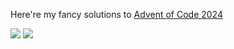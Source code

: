 Here're my fancy solutions to [Advent of Code 2024](https://adventofcode.com/2024)

![](https://img.shields.io/badge/days%20completed-6-red) ![](https://img.shields.io/badge/stars%20⭐-12-yellow)

